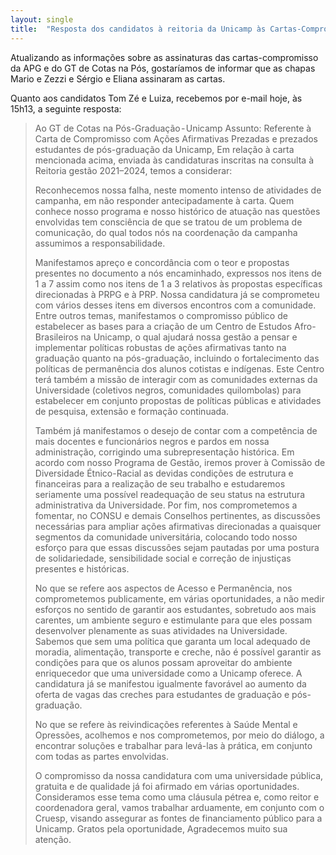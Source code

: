 ```yaml
---
layout: single
title:  "Resposta dos candidatos à reitoria da Unicamp às Cartas-Compromisso da APG e do GT de Cotas"
---
```

Atualizando as informações sobre as assinaturas das cartas-compromisso da APG e do GT de Cotas na Pós, gostaríamos de informar que as chapas Mario e Zezzi e Sérgio e Eliana assinaram as cartas.

Quanto aos candidatos Tom Zé e Luiza, recebemos por e-mail hoje, às 15h13, a seguinte resposta:

> Ao GT de Cotas na Pós-Graduação - Unicamp
> Assunto: Referente à Carta de Compromisso com Ações Afirmativas
> Prezadas e prezados estudantes de pós-graduação da Unicamp,
> Em relação à carta mencionada acima, enviada às candidaturas inscritas na consulta à Reitoria gestão 2021–2024, temos a considerar:
>
> Reconhecemos nossa falha, neste momento intenso de atividades de campanha, em não responder antecipadamente à carta. Quem conhece nosso programa e nosso histórico de atuação nas questões envolvidas tem consciência de que se tratou de um problema de comunicação, do qual todos nós na coordenação da campanha assumimos a responsabilidade.
>
> Manifestamos apreço e concordância com o teor e propostas presentes no documento a nós encaminhado, expressos nos itens de 1 a 7 assim como nos itens de 1 a 3 relativos às propostas específicas direcionadas à PRPG e à PRP. Nossa candidatura já se comprometeu com vários desses itens em diversos encontros com a comunidade. Entre outros temas, manifestamos o compromisso público de estabelecer as bases para a criação de um Centro de Estudos Afro-Brasileiros na Unicamp, o qual ajudará nossa gestão a pensar e implementar políticas robustas de ações afirmativas tanto na graduação quanto na pós-graduação, incluindo o fortalecimento das políticas de permanência dos alunos cotistas e indígenas. Este Centro terá também a missão de interagir com as comunidades externas da Universidade (coletivos negros, comunidades quilombolas) para estabelecer em conjunto propostas de políticas públicas e atividades de pesquisa, extensão e formação continuada.
>
> Também já manifestamos o desejo de contar com a competência de mais docentes e funcionários negros e pardos em nossa administração, corrigindo uma subrepresentação histórica. Em acordo com nosso Programa de Gestão, iremos prover à Comissão de Diversidade Étnico-Racial as devidas condições de estrutura e financeiras para a realização de seu trabalho e estudaremos seriamente uma possível readequação de seu status na estrutura administrativa da Universidade. Por fim, nos comprometemos a fomentar, no CONSU e demais Conselhos pertinentes, as discussões necessárias para ampliar ações afirmativas direcionadas a quaisquer segmentos da comunidade universitária, colocando todo nosso esforço para que essas discussões sejam pautadas por uma postura de solidariedade, sensibilidade social e correção de injustiças presentes e históricas.
>
> No que se refere aos aspectos de Acesso e Permanência, nos comprometemos publicamente, em várias oportunidades, a não medir esforços no sentido de garantir aos estudantes, sobretudo aos mais carentes, um ambiente seguro e estimulante para que eles possam desenvolver plenamente as suas atividades na Universidade. Sabemos que sem uma política que garanta um local adequado de moradia, alimentação, transporte e creche, não é possível garantir as condições para que os alunos possam aproveitar do ambiente enriquecedor que uma universidade como a Unicamp oferece. A candidatura já se manifestou igualmente favorável ao aumento da oferta de vagas das creches para estudantes de graduação e pós-graduação.
>
> No que se refere às reivindicações referentes à Saúde Mental e Opressões, acolhemos e nos comprometemos, por meio do diálogo, a encontrar soluções e trabalhar para levá-las à prática, em conjunto com todas as partes envolvidas.
>
> O compromisso da nossa candidatura com uma universidade pública, gratuita e de qualidade já foi afirmado em várias oportunidades. Consideramos esse tema como uma cláusula pétrea e, como reitor e coordenadora geral, vamos trabalhar arduamente, em conjunto com o Cruesp, visando assegurar as fontes de financiamento público para a Unicamp.
> Gratos pela oportunidade,
> Agradecemos muito sua atenção.
